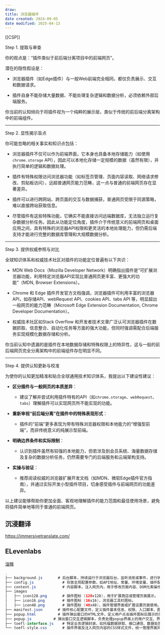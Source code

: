```yaml
---
draw:
title: 浏览器插件
date created: 2024-09-05
date modified: 2025-04-13
---
```


[[CSP]]

Step 1. 提取与审查

你的观点是：“插件类似于前后端分离项目中的前端网页”。

潜在的隐性假设是：

- 浏览器插件（如Edge插件）与一般Web前端完全相同，都仅负责展示、交互和数据请求。
    
- 插件自身不能存储大量数据、不能处理复杂逻辑和数据分析，必须依赖外部后端服务。
    

你当前的认知倾向于将插件视为一个纯粹的展示层，类似于传统的前后端分离架构中的前端组件。

---

Step 2. 显性揭示盲点

你可能忽略的相关事实和知识点包括：

- 浏览器插件不仅可以作为前端界面，它本身也具备本地存储能力（如使用`chrome.storage` API），因此可以本地化存储一定规模的数据（虽然有限），并执行简单的逻辑和数据处理。
    
- 插件有特殊权限访问浏览器功能（如标签页管理、页面内容读取、网络请求修改、剪贴板访问），远超普通网页能力范畴，这一点与普通的前端网页存在显著差异。
    
- 插件可以进行跨网站、跨页面的交互与数据捕获，普通网页受限于同源策略，难以直接跨站获取信息。
    
- 尽管插件有这些特殊功能，它确实不能直接访问远端数据库，无法独立运行复杂数据分析任务。因此从功能定位角度，插件介于传统意义的前端网页和桌面应用之间，具有特殊的浏览器API权限和更灵活的本地处理能力，但仍需后端支持才能进行完整的数据库管理和大规模数据分析。
    

---

Step 3. 提供权威参照与对比

全球知识体系和权威技术社区对插件的功能定位普遍有以下共识：

- MDN Web Docs（Mozilla Developer Network）明确指出插件是“可扩展浏览器功能，利用特定浏览器API实现比普通网页更丰富、更强大的功能”（MDN, Browser Extensions）。
    
- Chrome 和 Edge 插件开发官方文档强调，浏览器插件可利用丰富的浏览器API，如存储API、webRequest API、cookies API、tabs API 等，明显超出一般网页的能力范畴（Microsoft Edge Extension Documentation, Chrome Developer Documentation）。
    
- 权威技术社区如Stack Overflow 和开发者技术文章广泛认可浏览器插件在数据抓取、信息整合、自动化任务等方面的强大功能，但同时强调需配合后端服务实现规模化数据存储和分析。
    

你当前认知中遗漏的是插件在本地数据存储和特殊权限上的特异性，这与一般的前后端网页完全分离架构中的前端组件存在明显不同。

---

Step 4. 提供认知更新与校准

为使你的认知更加精准和贴合全球通用技术知识体系，我提出以下建设性建议：

- **区分插件与一般网页的本质差异**：
    
    - 建议了解并尝试利用插件特有的API（如`chrome.storage`、`webRequest`、`tabs`）理解插件可以实现网页所不能实现的功能。
        
- **重新审视“前后端分离”在插件中的特殊表现形式**：
    
    - 插件的“前端”更多表现为带有特殊浏览器权限和本地能力的“增强型前端”，而非传统意义的纯展示型前端。
        
- **明确边界条件和实际限制**：
    
    - 认识到插件虽然有较强的本地能力，但若涉及到会员系统、海量数据存储及复杂的数据分析任务，仍然需要专门的后端服务和云端架构支持。
        
- **实操与验证**：
    
    - 推荐阅读权威的浏览器扩展开发文档（如MDN、微软Edge插件官方指南），并通过实际开发小型插件项目，切身感受插件与前端网页的功能差异。
        

以上建议能够帮助你更加全面、客观地理解插件的能力范围和最佳使用场景，避免将插件简单地等同于普通的前端网页。

## 沉浸翻译

https://immersivetranslate.com/

## ELevenlabs

[油猴](油猴.md)

```Java
.
├── background.js       # 后台脚本，持续运行于浏览器后台，监听消息或事件，进行状态管理或跨脚本通信。
├── config.js             # 存放全局配置参数，如API地址、常量、环境变量、插件配置项等。
├── content.js            # 内容脚本，注入网页内，用于修改页面内容、DOM元素操作以及捕获页面数据。
├── images
│   ├── icon128.png       # 插件图标 (128x128)，用于扩展商店或管理页面展示。
│   ├── icon16.png        # 插件图标 (16x16)，浏览器工具栏图标。
│   ├── icon48.png        # 插件图标 (48x48)，插件管理界面或扩展设置页面使用。
├── manifest.json       # 插件核心配置文件，定义插件基本信息、权限、入口脚本、图标路径、弹窗界面等。
├── popup.html          # 插件弹出窗口的HTML文件，定义用户点击插件图标后展示的界面结构。
├── popup.js          # 弹出窗口交互逻辑脚本，负责处理popup界面上的用户交互、界面更新及调用其他模块。
├── toefl-interface.js    # 特定业务逻辑封装，如托福数据获取、接口通信、数据处理的核心逻辑等。
└── toefl-style.css       # 插件界面及注入网页内容的CSS样式文件，统一管理界面风格和外观设计。

```
